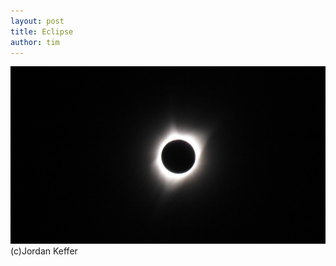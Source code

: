 ```yaml
---
layout: post
title: Eclipse
author: tim
---
```


![alt text](/images/eclipse.jpg "Total Solar Eclipse")
(c)Jordan Keffer
